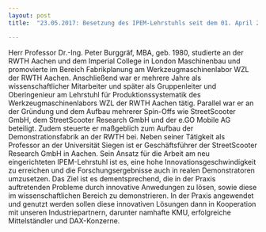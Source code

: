 ```yaml
---
layout: post
title:  "23.05.2017: Besetzung des IPEM-Lehrstuhls seit dem 01. April 2017 durch Univ.-Prof. Dr.-Ing. Peter Burggräf"

---
```


Herr Professor Dr.-Ing. Peter Burggräf, MBA, geb. 1980, studierte an der RWTH Aachen und dem Imperial College in London Maschinenbau und promovierte im Bereich Fabrikplanung am Werkzeugmaschinenlabor WZL der RWTH Aachen. Anschließend war er mehrere Jahre als wissenschaftlicher Mitarbeiter und später als Gruppenleiter und Oberingenieur am Lehrstuhl für Produktionssystematik des Werkzeugmaschinenlabors WZL der RWTH Aachen tätig. Parallel war er an der Gründung und dem Aufbau mehrerer Spin-Offs wie StreetScooter GmbH, dem StreetScooter Research GmbH und der e.GO Mobile AG beteiligt. Zudem steuerte er maßgeblich zum Aufbau der Demonstrationsfabrik an der RWTH bei. Neben seiner Tätigkeit als Professor an der Universität Siegen ist er Geschäftsführer der StreetScooter Research GmbH in Aachen. Sein Ansatz für die Arbeit am neu eingerichteten IPEM-Lehrstuhl ist es, eine hohe Innovationsgeschwindigkeit zu erreichen und die Forschungsergebnisse auch in realen Demonstratoren umzusetzen. Das Ziel ist es dementsprechend, die in der Praxis auftretenden Probleme durch innovative Anwedungen zu lösen, sowie diese im wissenschaftlichen Bereich zu demonstrieren. In der Praxis angewendet und genutzt werden sollen diese innovativen Lösungen dann in Kooperation mit unseren Industriepartnern, darunter namhafte KMU, erfolgreiche Mittelständler und DAX-Konzerne.